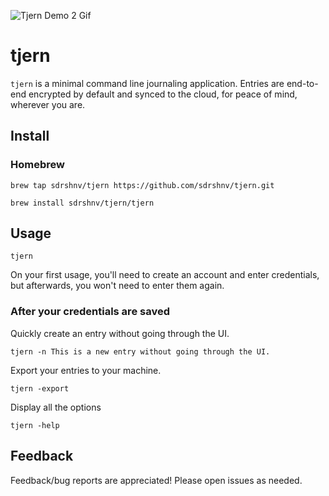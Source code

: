 ![Tjern Demo 2 Gif](https://github.com/sudarshanvankudre/tjern/assets/20431892/5b79574e-3f0d-48ec-928f-0dfa46eca347)

# tjern
`tjern` is a minimal command line journaling application. Entries are end-to-end encrypted by default and synced to the cloud, for peace of mind, wherever you are. 

## Install
### Homebrew
```
brew tap sdrshnv/tjern https://github.com/sdrshnv/tjern.git
```
```
brew install sdrshnv/tjern/tjern
```

## Usage
```
tjern
```
On your first usage, you'll need to create an account and enter credentials, but afterwards, you won't need to enter them again.

### After your credentials are saved
Quickly create an entry without going through the UI.
```
tjern -n This is a new entry without going through the UI.
```

Export your entries to your machine.
```
tjern -export
```

Display all the options
```
tjern -help
```

## Feedback
Feedback/bug reports are appreciated! Please open issues as needed.
